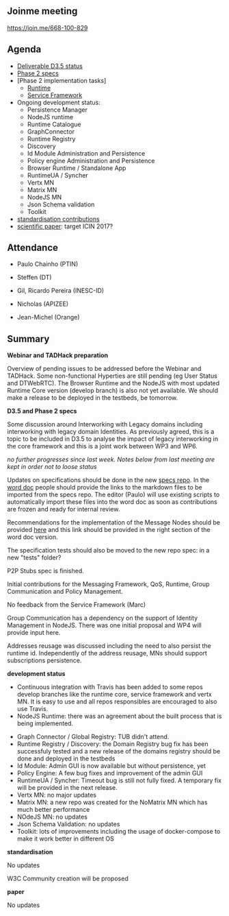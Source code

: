## Joinme meeting

https://join.me/668-100-829

Agenda
------

- [Deliverable D3.5 status](https://github.com/reTHINK-project/core-framework/labels/D3.5)
- [Phase 2 specs](https://github.com/reTHINK-project/dev-runtime-core/labels/phase2)
- [Phase 2 implementation tasks]
   - [Runtime](https://github.com/reTHINK-project/dev-runtime-core/labels/phase2)
   - [Service Framework](https://github.com/reTHINK-project/dev-service-framework/labels/Phase%202)
- Ongoing development status:
  - Persistence Manager
  - NodeJS runtime
  - Runtime Catalogue
  - GraphConnector
  - Runtime Registry
  - Discovery
  - Id Module Administration and Persistence
  - Policy engine Administration and Persistence
  - Browser Runtime / Standalone App
  - RuntimeUA / Syncher
  - Vertx MN
  - Matrix MN
  - NodeJS MN
  - Json Schema validation
  - Toolkit
-	[standardisation contributions](https://github.com/reTHINK-project/core-framework/issues/168)
-	[scientific paper](https://github.com/reTHINK-project/core-framework/issues/169): target ICIN 2017?

Attendance
----------

-	Paulo Chainho (PTIN)

- Steffen (DT)

- Gil, Ricardo Pereira (INESC-ID)

- Nicholas (APIZEE)

- Jean-Michel (Orange)


Summary
-------

**Webinar and TADHack preparation**

Overview of pending issues to be addressed before the Webinar and TADHack. Some non-functional Hyperties are still pending (eg User Status and DTWebRTC). The Browser Runtime and the NodeJS with most updated Runtime Core version (develop branch) is also not yet available. We should make a release to be deployed in the testbeds, be tomorrow.

**D3.5 and Phase 2 specs**

Some discussion around Interworking with Legacy domains including interworking with legacy domain Identities. As previously agreed, this is a topic to be included in D3.5 to analyse the impact of legacy interworking in the core framework and this is a joint work between WP3 and WP6.

*no further progresses since last week. Notes below from last meeting are kept in order not to loose status*

Updates on specifications should be done in the new [specs repo](https://github.com/reTHINK-project/specs). In the [word doc](https://github.com/reTHINK-project/core-framework/blob/master/docs/deliverables/d3.5/D3.5-Hyperty-Runtime-and-Hyperty-Messaging-Node-Specification.docx) people should provide the links to the markdown files to be imported from the specs repo. The editor (Paulo) will use existing scripts to automatically import these files into the word doc as soon as contributions are frozen and ready for internal review.

Recommendations for the implementation of the Message Nodes should be provided [here](https://github.com/reTHINK-project/specs/blob/master/tutorials/msg-node-development-recommendations.md) and this link should be provided in the right section of the word doc version.

The specification tests should also be moved to the new repo spec: in a new "tests" folder?

P2P Stubs spec is finished.

Initial contributions for the Messaging Framework, QoS, Runtime, Group Communication and Policy Management.

No feedback from the Service Framework (Marc)

Group Communication has a dependency on the support of Identity Management in NodeJS. There was one initial proposal and WP4 will provide input here.

Addresses reusage was discussed including the need to also persist the runtime id. Independently of the address reusage, MNs should support subscriptions persistence.

**development status**

* Continuous integration with Travis has been added to some repos develop branches like the runtime core, service framework and vertx MN. It is easy to use and all repos responsibles are encouraged to also use Travis.
* NodeJS Runtime: there was an agreement about the built process that is being implemented.
- Graph Connector / Global Registry: TUB didn't attend.
- Runtime Registry / Discovery: the Domain Registry bug fix has been successfuly tested and a new release of the domains registry should be done and deployed in the testbeds
- Id Module: Admin GUI is now available but without persistence, yet
- Policy Engine: A few bug fixes and improvement of the admin GUI
- RuntimeUA / Syncher: Timeout bug is still not fully fixed. A temporary fix will be provided in the next release.
- Vertx MN: no major updates
- Matrix MN: a new repo was created for the NoMatrix MN which has much better performance
- NOdeJS MN: no updates
- Json Schema Validation: no updates
- Toolkit: lots of improvements including the usage of docker-compose to make it work better in different OS

**standardisation**

No updates

W3C Community creation will be proposed

**paper**

No updates
